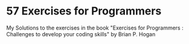 # 57 Exercises for Programmers
 My Solutions to the exercises in the book "Exercises for Programmers : Challenges to develop your coding skills" by Brian P. Hogan
